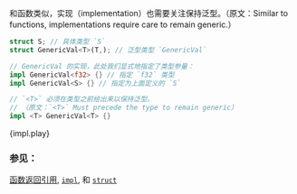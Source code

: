和函数类似，实现（implementation）也需要关注保持泛型。（原文：Similar to functions, implementations require care to remain generic.）

```rust
struct S; // 具体类型 `S`
struct GenericVal<T>(T,); // 泛型类型 `GenericVal`

// GenericVal 的实现，此处我们显式地指定了类型参量：
impl GenericVal<f32> {} // 指定 `f32` 类型
impl GenericVal<S> {} // 指定为上面定义的 `S`

// `<T>` 必须在类型之前给出来以保持泛型。
// （原文：`<T>` Must precede the type to remain generic）
impl <T> GenericVal<T> {}
```

{impl.play}

### 参见：

[函数返回引用][fn], [`impl`][methods], 和 [`struct`][structs]


[fn]: ../scope/lifetime/fn.html
[methods]: ../fn/methods.html
[specialization_plans]: http://blog.rust-lang.org/2015/05/11/traits.html#the-future
[structs]: ../custom_types/structs.html
